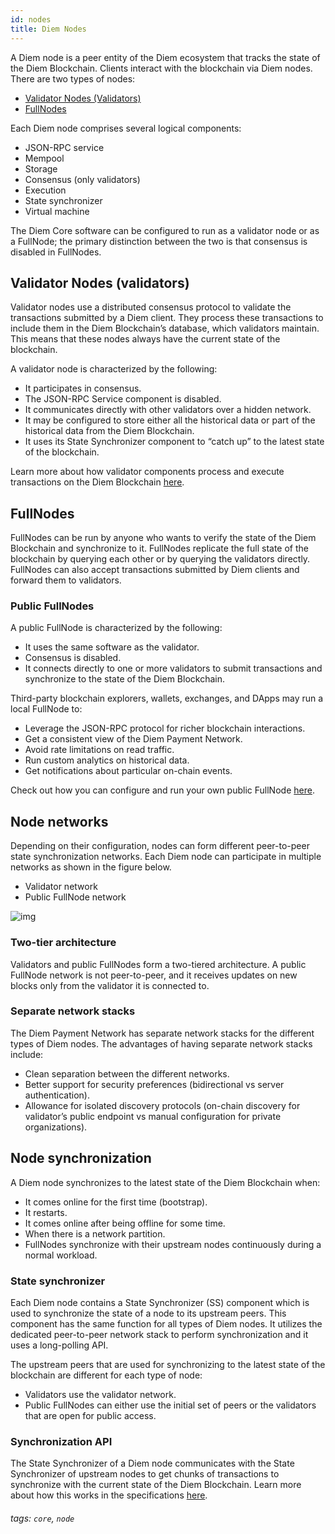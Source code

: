 ```yaml
---
id: nodes
title: Diem Nodes
---
```



A Diem node is a peer entity of the Diem ecosystem that tracks the state of the Diem Blockchain. Clients interact with the blockchain via Diem nodes. There are two types of nodes:

* [Validator Nodes (Validators)](#validator-nodes-validators)
* [FullNodes](#fullnodes)

Each Diem node comprises several logical components:
* JSON-RPC service
* Mempool
* Storage
* Consensus (only validators)
* Execution
* State synchronizer
* Virtual machine

The Diem Core software can be configured to run as a validator node or as a FullNode; the primary distinction between the two is that consensus is disabled in FullNodes.


## Validator Nodes (validators)

Validator nodes use a distributed consensus protocol to validate the transactions submitted by a Diem client. They process these transactions to include them in the Diem Blockchain’s database, which validators maintain. This means that these nodes always have the current state of the blockchain.

A validator node is characterized by the following:
* It participates in consensus.
* The JSON-RPC Service component is disabled.
* It communicates directly with other validators over a hidden network.
* It may be configured to store either all the historical data or part of the historical data from the Diem Blockchain.
* It uses its State Synchronizer component to “catch up” to the latest state of the blockchain.

Learn more about how validator components process and execute transactions on the Diem Blockchain [here](life-of-a-transaction.md).


## FullNodes

FullNodes can be run by anyone who wants to verify the state of the Diem Blockchain and synchronize to it. FullNodes replicate the full state of the blockchain by querying each other or by querying the validators directly.  FullNodes can also accept transactions submitted by Diem clients and forward them to validators.

### Public FullNodes
A public FullNode is characterized by the following:
* It uses the same software as the validator.
* Consensus is disabled.
* It connects directly to one or more validators to submit transactions and synchronize to the state of the Diem Blockchain.

Third-party blockchain explorers, wallets, exchanges, and DApps may run a local FullNode to:
* Leverage the JSON-RPC protocol for richer blockchain interactions.
* Get a consistent view of the Diem Payment Network.
* Avoid rate limitations on read traffic.
* Run custom analytics on historical data.
* Get notifications about particular on-chain events.

Check out how you can configure and run your own public FullNode [here](/node/config-deploy-fn.md).


## Node networks
Depending on their configuration, nodes can form different peer-to-peer state synchronization networks. Each Diem node can participate in multiple networks as shown in the figure below.
* Validator network
* Public FullNode network

![img](/img/docs/v-fn-network.svg)

### Two-tier architecture
Validators and public FullNodes form a two-tiered architecture. A public FullNode network is not peer-to-peer, and it receives updates on new blocks only from the validator it is connected to.


### Separate network stacks
The Diem Payment Network has separate network stacks for the different types of Diem nodes. The advantages of having separate network stacks include:
* Clean separation between the different networks.
* Better support for security preferences (bidirectional vs server authentication).
* Allowance for isolated discovery protocols (on-chain discovery for validator’s public endpoint vs manual configuration for private organizations).


## Node synchronization
A Diem node synchronizes to the latest state of the Diem Blockchain when:
* It comes online for the first time (bootstrap).
* It restarts.
* It comes online after being offline for some time.
* When there is a network partition.
* FullNodes synchronize with their upstream nodes continuously during a normal workload.

### State synchronizer
Each Diem node contains a State Synchronizer (SS) component which is used to synchronize the state of a node to its upstream peers. This component has the same function for all types of Diem nodes. It utilizes the dedicated peer-to-peer network stack to perform synchronization and it uses a long-polling API.

The upstream peers that are used for synchronizing to the latest state of the blockchain are different for each type of node:
* Validators use the validator network.
* Public FullNodes can either use the initial set of peers or the validators that are open for public access.

### Synchronization API
The State Synchronizer of a Diem node communicates with the State Synchronizer of upstream nodes to get chunks of transactions to synchronize with the current state of the Diem Blockchain. Learn more about how this works in the specifications [here](https://github.com/diem/diem/tree/main/specifications/state_sync).


###### tags: `core`, `node`
